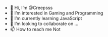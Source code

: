 - 👋 Hi, I’m @Creepsss
- 👀 I’m interested in Gaming and Programming
- 🌱 I’m currently learning JavaScript
- 💞️ I’m looking to collaborate on ...
- 📫 How to reach me Not

<!---
Creepsss/Creepsss is a ✨ special ✨ repository because its `README.md` (this file) appears on your GitHub profile.
You can click the Preview link to take a look at your changes.
--->
